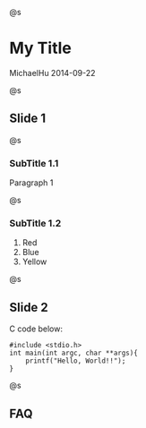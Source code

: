 @s
# My Title
MichaelHu 2014-09-22

@s
## Slide 1

@s
### SubTitle 1.1
Paragraph 1

@s
### SubTitle 1.2
1. Red
2. Blue
3. Yellow

@s
## Slide 2

C code below:

    #include <stdio.h>
    int main(int argc, char **args){
        printf("Hello, World!!");
    }

@s
## FAQ


